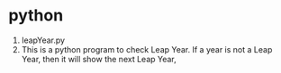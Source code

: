 # python
1. leapYear.py
2. This is a python program to check Leap Year. If a year is not a Leap Year, then it will show the next Leap Year,
